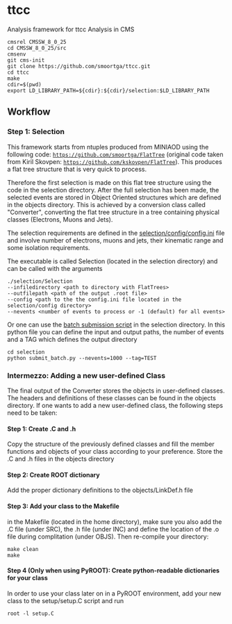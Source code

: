 # ttcc
Analysis framework for ttcc Analysis in CMS


```
cmsrel CMSSW_8_0_25
cd CMSSW_8_0_25/src
cmsenv
git cms-init
git clone https://github.com/smoortga/ttcc.git
cd ttcc
make
cdir=$(pwd)
export LD_LIBRARY_PATH=${cdir}:${cdir}/selection:$LD_LIBRARY_PATH
```

## Workflow
### Step 1: Selection
This framework starts from ntuples produced from MINIAOD using the following code: [```https://github.com/smoortga/FlatTree```](https://github.com/smoortga/FlatTree) (original code taken from Kiril Skovpen: [```https://github.com/kskovpen/FlatTree```](https://github.com/kskovpen/FlatTree)). This produces a flat tree structure that is very quick to process.

Therefore the first selection is made on this flat tree structure using the code in the selection directory. After the full selection has been made, the selected events are stored in Object Oriented structures which are defined in the objects directory. This is achieved by a conversion class called "Converter", converting the flat tree structure in a tree containing physical classes (Electrons, Muons and Jets).

The selection requirements are defined in the [selection/config/config.ini](https://github.com/smoortga/ttcc/blob/master/selection/config/config.ini) file and involve number of electrons, muons and jets, their kinematic range and some isolation requirements.

The executable is called Selection (located in the selection directory) and can be called with the arguments

```
./selection/Selection
--infiledirectory <path to directory with FlatTrees>
--outfilepath <path of the output .root file>
--config <path to the the config.ini file located in the selection/config directory>
--nevents <number of events to process or -1 (default) for all events>
```

Or one can use the [batch submission script](https://github.com/smoortga/ttcc/blob/master/selection/submit_batch.py) in the selection directory. In this python file you can define the input and output paths, the number of events and a TAG which defines the output directory
```
cd selection
python submit_batch.py --nevents=1000 --tag=TEST
```
### Intermezzo: Adding a new user-defined Class
The final output of the Converter stores the objects in user-defined classes. The headers and definitions of these classes can be found in the objects directory. If one wants to add a new user-defined class, the following steps need to be taken:
#### Step 1: Create .C and .h
Copy the structure of the previously defined classes and fill the member functions and objects of your class according to your preference. Store the .C and .h files in the objects directory
#### Step 2: Create ROOT dictionary
Add the proper dictionary definitions to the objects/LinkDef.h file
#### Step 3: Add your class to the Makefile
in the Makefile (located in the home directory), make sure you also add the .C file (under SRC), the .h file (under INC) and define the location of the .o file during complitation (under OBJS). Then re-compile your directory:
```
make clean
make
```
#### Step 4 (Only when using PyROOT): Create python-readable dictionaries for your class 
In order to use your class later on in a PyROOT environment, add your new class to the setup/setup.C script and run
```
root -l setup.C
```
